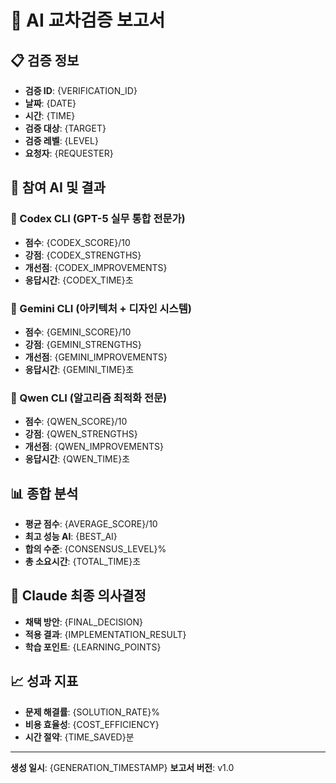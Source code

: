 # 🎯 AI 교차검증 보고서

## 📋 검증 정보
- **검증 ID**: {VERIFICATION_ID}
- **날짜**: {DATE}
- **시간**: {TIME}
- **검증 대상**: {TARGET}
- **검증 레벨**: {LEVEL}
- **요청자**: {REQUESTER}

## 🤖 참여 AI 및 결과

### 🥇 Codex CLI (GPT-5 실무 통합 전문가)
- **점수**: {CODEX_SCORE}/10
- **강점**: {CODEX_STRENGTHS}
- **개선점**: {CODEX_IMPROVEMENTS}
- **응답시간**: {CODEX_TIME}초

### 🥈 Gemini CLI (아키텍처 + 디자인 시스템)
- **점수**: {GEMINI_SCORE}/10
- **강점**: {GEMINI_STRENGTHS}
- **개선점**: {GEMINI_IMPROVEMENTS}
- **응답시간**: {GEMINI_TIME}초

### 🥉 Qwen CLI (알고리즘 최적화 전문)
- **점수**: {QWEN_SCORE}/10
- **강점**: {QWEN_STRENGTHS}
- **개선점**: {QWEN_IMPROVEMENTS}
- **응답시간**: {QWEN_TIME}초

## 📊 종합 분석
- **평균 점수**: {AVERAGE_SCORE}/10
- **최고 성능 AI**: {BEST_AI}
- **합의 수준**: {CONSENSUS_LEVEL}%
- **총 소요시간**: {TOTAL_TIME}초

## 🎯 Claude 최종 의사결정
- **채택 방안**: {FINAL_DECISION}
- **적용 결과**: {IMPLEMENTATION_RESULT}
- **학습 포인트**: {LEARNING_POINTS}

## 📈 성과 지표
- **문제 해결률**: {SOLUTION_RATE}%
- **비용 효율성**: {COST_EFFICIENCY}
- **시간 절약**: {TIME_SAVED}분

---
**생성 일시**: {GENERATION_TIMESTAMP}
**보고서 버전**: v1.0